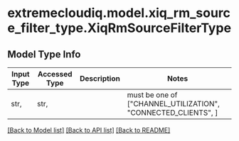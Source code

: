 # extremecloudiq.model.xiq_rm_source_filter_type.XiqRmSourceFilterType

## Model Type Info
Input Type | Accessed Type | Description | Notes
------------ | ------------- | ------------- | -------------
str,  | str,  |  | must be one of ["CHANNEL_UTILIZATION", "CONNECTED_CLIENTS", ] 

[[Back to Model list]](../../README.md#documentation-for-models) [[Back to API list]](../../README.md#documentation-for-api-endpoints) [[Back to README]](../../README.md)

